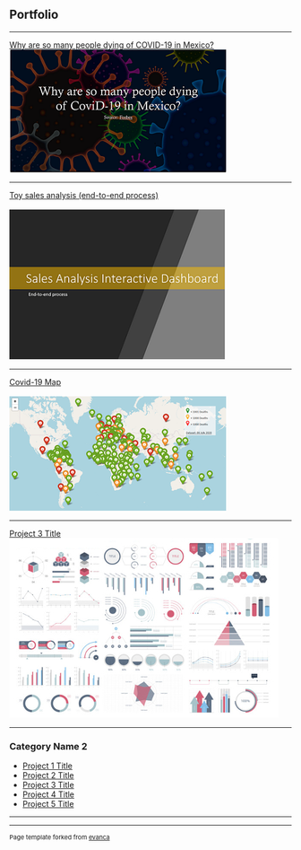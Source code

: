 ## Portfolio

---
[Why are so many people dying of COVID-19 in Mexico?](/pdf/why-are-so-many-people-dying-of_covid19-in-Mexico.pdf)
<br>
<a href="/pdf/why-are-so-many-people-dying-of_covid19-in-Mexico.pdf">
    <img src="images/why-are-so-many-people-dying-of_covid19-in-Mexico_thumb.png?raw=true">
</a>

---
[Toy sales analysis (end-to-end process)](/pdf/sales-analysis-dashboard.pdf)
<br><br>
<a href="/pdf/why-are-so-many-people-dying-of_covid19-in-Mexico.pdf">
    <img src="images/sales-analysis-interactive-dashboard_thumb.png?raw=true">
</a>

---
[Covid-19 Map](https://rommel-space.herokuapp.com/covid19/)
<br><br>
<a href="https://rommel-space.herokuapp.com/covid19/">
    <img src="images/covid19-world-map.png?raw=true">
</a>

---
[Project 3 Title](http://example.com/)
<img src="images/dummy_thumbnail.jpg?raw=true"/>

---

### Category Name 2

- [Project 1 Title](http://example.com/)
- [Project 2 Title](http://example.com/)
- [Project 3 Title](http://example.com/)
- [Project 4 Title](http://example.com/)
- [Project 5 Title](http://example.com/)

---




---
<p style="font-size:11px">Page template forked from <a href="https://github.com/evanca/quick-portfolio">evanca</a></p>